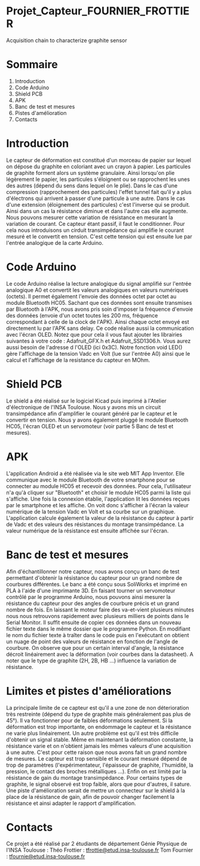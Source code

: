 # Projet_Capteur_FOURNIER_FROTTIER
Acquisition chain to characterize graphite sensor

# Sommaire

1) Introduction
2) Code Arduino
3) Shield PCB
4) APK
5) Banc de test et mesures
6) Pistes d'amélioration
7) Contacts

# Introduction

Le capteur de déformation est constitué d'un morceau de papier sur lequel on dépose du graphite en coloriant avec un crayon à papier. Les particules de graphite forment alors un système granulaire. Ainsi lorsqu'on plie légèrement le papier, les particules s'éloignent ou se rapprochent les unes des autres (dépend du sens dans lequel on le plie). Dans le cas d'une compression (rapprochement des particules) l'effet tunnel fait qu'il y a plus d'électrons qui arrivent à passer d'une particule à une autre. Dans le cas d'une extension (éloignement des particules) c'est l'inverse qui se produit. Ainsi dans un cas la résistance diminue et dans l'autre cas elle augmente. Nous pouvons mesurer cette variation de résistance en mesurant la variation de courant. Ce capteur étant passif, il faut le conditionner. Pour cela nous introduisons un cirduit transimpédance qui amplifie le courant mesuré et le convertit en tension. C'est cette tension qui est ensuite lue par l'entrée analogique de la carte Arduino.

# Code Arduino

Le code Arduino réalise la lecture analogique du signal amplifié sur l'entrée analogique A0 et convertit les valeurs analogiques en valeurs numériques (octets).
Il permet également l'envoie des données octet par octet au module Bluetooth HC05. Sachant que ces données sont ensuite transmises par Bluetooth à l'APK, nous
avons pris soin d'imposer la fréquence d'envoie des données (envoie d'un octet toutes les 200 ms, fréquence correspondant à celle de la clock de l'APK). Ainsi 
chaque octet envoyé est directement lu par l'APK sans delay.
Ce code réalise aussi la communication avec l'écran OLED. Notez que pour cela il vous faut ajouter les librairies suivantes à votre code : Adafruit_GFX.h et
Adafruit_SSD1306.h. Vous aurez aussi besoin de l'adresse d l'OLED (ici 0x3C). Notre fonction void LED() gère l'affichage de la tension Vadc en Volt (lue sur l'entrée A0)
ainsi que le calcul et l'affichage de la resistance du capteur en MOhm.

# Shield PCB

Le shield a été réalisé sur le logiciel Kicad puis imprimé à l'Atelier d'électronique de l'INSA Toulouse. Nous y avons mis un circuit transimpédance afin d'amplifier
le courant généré par le capteur et le convertir en tension. Nous y avons également pluggé le module Bluetooth HC05, l'écran OLED et un servomoteur (voir partie 5
Banc de test et mesures).

# APK

L'application Android a été réalisée via le site web MIT App Inventor. Elle communique avec le module Bluetooth de votre smartphone pour se connecter au module HC05
et recevoir des données. Pour cela, l'utilisateur n'a qu'à cliquer sur "Bluetooth" et choisir le module HC05 parmi la liste qui s'affiche. Une fois la connexion
établie, l'application lit les données reçues par le smartphone et les affiche. On voit donc s'afficher à l'écran la valeur numérique de la tension Vadc en Volt et sa 
courbe sur un graphique. L'application calcule également la valeur de la résistance du capteur à partir de Vadc et des valeurs des résistances du montage transimpédance.
La valeur numérique de la résistance est ensuite affichée sur l'écran.

# Banc de test et mesures

Afin d'échantillonner notre capteur, nous avons conçu un banc de test permettant d'obtenir la résistance du capteur pour un grand nombre de courbures différentes. 
Le banc a été conçu sous SoliWorks et imprimé en PLA à l'aide d'une imprimante 3D. En faisant tourner un servomoteur contrôlé par le programme Arduino, nous pouvons ainsi
mesurer la résistance du capteur pour des angles de courbure précis et un grand nombre de fois. En laissant le moteur faire des va-et-vient plusieurs minutes nous nous retrouvons
rapidement avec plusieurs milliers de points dans le Serial Monitor. Il suffit ensuite de copier ces données dans un nouveau fichier texte dans le même dossier que le programme Python.
En modifiant le nom du fichier texte à traîter dans le code puis en l'exécutant on obtient un nuage de point des valeurs de résistance en fonction de l'angle de courbure. 
On observe que pour un certain interval d'angle, la résistance décroit linéairement avec la déformation (voir courbes dans la datasheet). A noter
que le type de graphite (2H, 2B, HB ...) influence la variation de résistance.

# Limites et pistes d'améliorations

La principale limite de ce capteur est qu'il a une zone de non déterioration très restreinte (dépend du type de graphite mais généralement pas plus de 45°). 
Il va fonctionner pour de faibles déformations seulement. Si la déformation est trop importante, on endommage le capteur et la résistance ne varie plus linéairement.
Un autre problème est qu'il est très difficile d'obtenir un signal stable. Même en maintenant la déformation constante, la résistance varie et on n'obtient jamais
les mêmes valeurs d'une acquisition à une autre. C'est pour cette raison que nous avons fait un grand nombre de mesures. Le capteur est trop sensible et le courant 
mesuré dépend de trop de paramètres (l'expérimentateur, l'épaisseur de graphite, l'humidité, la pression, le contact des broches métalliques ...).
Enfin on est limité par la résistance de gain du montage transimpédance. Pour certains types de graphite, le signal observé est trop faible, alors que pour d'autres, il 
sature. Une piste d'amélioration serait de mettre un connecteur sur le shield à la place de la résistance de gain, afin de pouvoir changer facilement la résistance et
ainsi adapter le rapport d'amplification.

# Contacts

Ce projet a été réalisé par 2 étudiants de département Génie Physique de l'INSA Toulouse :
Théo Frottier : tfrottie@etud.insa-toulouse.fr
Tom Fournier : tfournie@etud.insa-toulouse.fr



   



